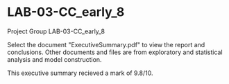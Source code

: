 # LAB-03-CC_early_8
Project Group LAB-03-CC_early_8

Select the document "ExecutiveSummary.pdf" to view the report and conclusions.
Other documents and files are from exploratory and statistical analysis and model construction.

This executive summary recieved a mark of 9.8/10.
